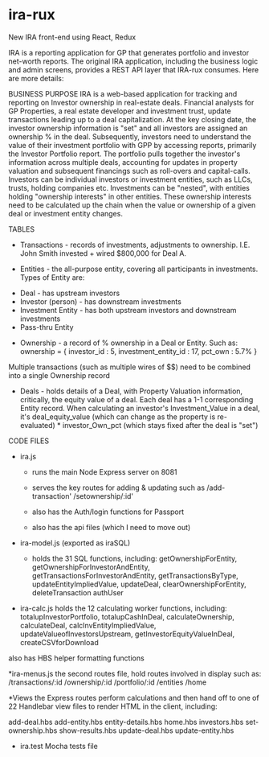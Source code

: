 # ira-rux
New IRA front-end using React, Redux 

IRA is a reporting application for GP that generates portfolio and investor net-worth reports. 
The original IRA application, including the business logic and admin screens, provides a REST API layer that IRA-rux consumes. 
Here are more details:

BUSINESS PURPOSE
IRA is a web-based application for tracking and reporting on Investor ownership in real-estate deals.
Financial analysts for GP Properties, a real estate developer and investment trust, update transactions leading up to a deal capitalization. At the key closing date, the investor ownership information is "set" and all investors are assigned an ownership % in the deal. 
Subsequently, investors need to understand the value of their investment portfolio with GPP by accessing reports, primarily the Investor Portfolio report. The portfolio pulls together the investor's information across multiple deals, accounting for updates in property valuation and subsequent financings such as roll-overs and capital-calls. 
Investors can be individual investors or investment entities, such as LLCs, trusts, holding companies etc. Investments can be "nested",  with entities holding "ownership interests"  in other entities. These ownership interests need to be calculated up the chain when the value or ownership of a given deal or investment entity changes.


TABLES
* Transactions - records of investments, adjustments to ownership. 
I.E. John Smith invested + wired $800,000 for Deal A.

* Entities - the all-purpose entity, covering all participants in investments. Types of Entity are:
- Deal - has upstream investors
- Investor (person) - has downstream investments
- Investment Entity  - has both upstream investors and downstream investments
- Pass-thru Entity

 * Ownership - a record of % ownership in a Deal or Entity. Such as: 
ownership = {
investor_id : 5, 
investment_entity_id : 17, 
pct_own : 5.7%
}

Multiple transactions (such as multiple wires of $$) need to be combined into a single Ownership record

* Deals - holds details of a Deal, with Property Valuation information, critically, the equity value of a deal. Each deal has a 1-1 corresponding Entity record.
When calculating an investor's Investment_Value in a deal, it's deal_equity_value (which can change as the property is re-evaluated) * investor_Own_pct (which stays fixed after the deal is "set")


CODE FILES
* ira.js  
	* runs the main Node Express server on 8081
	* serves the key routes for adding & updating such as 
			/add-transaction'
/setownership/:id'

	* also has the Auth/login functions for Passport
	* also has the api files (which I need to move out)

* ira-model.js (exported as iraSQL)
	* holds the 31 SQL functions, including: 
			  getOwnershipForEntity,
  getOwnershipForInvestorAndEntity,
  getTransactionsForInvestorAndEntity,
  getTransactionsByType,
  updateEntityImpliedValue,
  updateDeal,
  clearOwnershipForEntity,
  deleteTransaction
  authUser


* ira-calc.js
	holds the 12 calculating worker functions, including:
  totalupInvestorPortfolio,
  totalupCashInDeal,
  calculateOwnership,
  calculateDeal,
  calcInvEntityImpliedValue,
  updateValueofInvestorsUpstream,
  getInvestorEquityValueInDeal,
  createCSVforDownload
	
also has HBS helper formatting functions

*ira-menus.js 
	the second routes file, hold routes involved in display such as:
			/transactions/:id
/ownership/:id
/portfolio/:id
/entities
/home


*Views
the Express routes perform calculations and then hand off to one of 22 Handlebar view files to render HTML in the client, including:

add-deal.hbs
add-entity.hbs
entity-details.hbs
home.hbs
investors.hbs
set-ownership.hbs
show-results.hbs
update-deal.hbs
update-entity.hbs

* ira.test
	Mocha tests file

